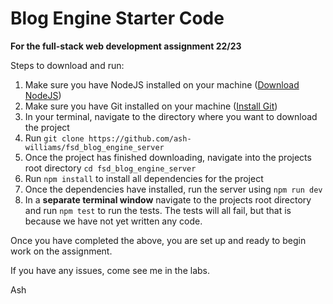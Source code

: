 # Blog Engine Starter Code

**For the full-stack web development assignment 22/23**

Steps to download and run:
1. Make sure you have NodeJS installed on your machine ([Download NodeJS](https://nodejs.org/en/download/))
2. Make sure you have Git installed on your machine ([Install Git](https://git-scm.com/book/en/v2/Getting-Started-Installing-Git))
2. In your terminal, navigate to the directory where you want to download the project
3. Run `git clone https://github.com/ash-williams/fsd_blog_engine_server`
4. Once the project has finished downloading, navigate into the projects root directory `cd fsd_blog_engine_server`
5. Run `npm install` to install all dependencies for the project
6. Once the dependencies have installed, run the server using `npm run dev`
7. In a **separate terminal window** navigate to the projects root directory and run `npm test` to run the tests. The tests will all fail, but that is because we have not yet written any code.

Once you have completed the above, you are set up and ready to begin work on the assignment.

If you have any issues, come see me in the labs.

Ash